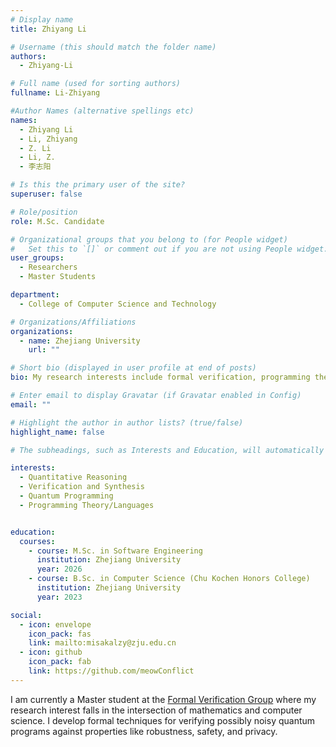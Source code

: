 ```yaml
---
# Display name
title: Zhiyang Li

# Username (this should match the folder name)
authors:
  - Zhiyang-Li

# Full name (used for sorting authors)
fullname: Li-Zhiyang

#Author Names (alternative spellings etc)
names:
  - Zhiyang Li
  - Li, Zhiyang
  - Z. Li
  - Li, Z.
  - 李志阳

# Is this the primary user of the site?
superuser: false

# Role/position
role: M.Sc. Candidate

# Organizational groups that you belong to (for People widget)
#   Set this to `[]` or comment out if you are not using People widget.
user_groups:
  - Researchers
  - Master Students

department:
  - College of Computer Science and Technology

# Organizations/Affiliations
organizations:
  - name: Zhejiang University
    url: ""

# Short bio (displayed in user profile at end of posts)
bio: My research interests include formal verification, programming theory, and Quantum Computation.

# Enter email to display Gravatar (if Gravatar enabled in Config)
email: ""

# Highlight the author in author lists? (true/false)
highlight_name: false

# The subheadings, such as Interests and Education, will automatically translate depending on the language chosen in `config.yaml`. To customize the subheading text, see the Language page in the docs.

interests:
  - Quantitative Reasoning
  - Verification and Synthesis
  - Quantum Programming
  - Programming Theory/Languages


education:
  courses:
    - course: M.Sc. in Software Engineering
      institution: Zhejiang University
      year: 2026
    - course: B.Sc. in Computer Science (Chu Kochen Honors College)
      institution: Zhejiang University
      year: 2023

social:
  - icon: envelope
    icon_pack: fas
    link: mailto:misakalzy@zju.edu.cn
  - icon: github
    icon_pack: fab
    link: https://github.com/meowConflict
---
```


I am currently a Master student at the [Formal Verification Group](/) where my research interest falls in the intersection of mathematics and computer science. I develop formal techniques for verifying possibly noisy quantum programs against properties like robustness, safety, and privacy.
